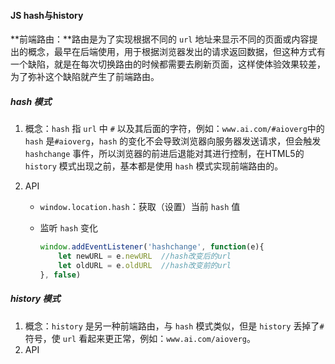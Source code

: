 #### JS hash与history

**前端路由：**路由是为了实现根据不同的 `url` 地址来显示不同的页面或内容提出的概念，最早在后端使用，用于根据浏览器发出的请求返回数据，但这种方式有一个缺陷，就是在每次切换路由的时候都需要去刷新页面，这样使体验效果较差，为了弥补这个缺陷就产生了前端路由。

##### hash 模式

1. 概念：`hash` 指 `url` 中 `#` 以及其后面的字符，例如：`www.ai.com/#aioverg`中的 `hash` 是`#aioverg`，`hash` 的变化不会导致浏览器向服务器发送请求，但会触发 `hashchange` 事件，所以浏览器的前进后退能对其进行控制，在HTML5的 `history` 模式出现之前，基本都是使用 `hash` 模式实现前端路由的。

2. API

   - `window.location.hash`：获取（设置）当前 `hash` 值

   - 监听 `hash` 变化

     ```javascript
     window.addEventListener('hashchange', function(e){
         let newURL = e.newURL  //hash改变后的url
         let oldURL = e.oldURL  //hash改变前的url
     }, false)
     ```

##### history 模式

1. 概念：`history` 是另一种前端路由，与 `hash` 模式类似，但是 `history` 丢掉了`#` 符号，使 `url` 看起来更正常，例如：`www.ai.com/aioverg`。
2. API